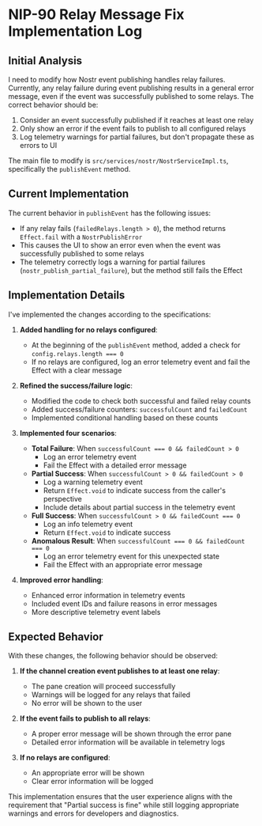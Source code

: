# NIP-90 Relay Message Fix Implementation Log

## Initial Analysis

I need to modify how Nostr event publishing handles relay failures. Currently, any relay failure during event publishing results in a general error message, even if the event was successfully published to some relays. The correct behavior should be:

1. Consider an event successfully published if it reaches at least one relay
2. Only show an error if the event fails to publish to all configured relays
3. Log telemetry warnings for partial failures, but don't propagate these as errors to UI

The main file to modify is `src/services/nostr/NostrServiceImpl.ts`, specifically the `publishEvent` method.

## Current Implementation

The current behavior in `publishEvent` has the following issues:

- If any relay fails (`failedRelays.length > 0`), the method returns `Effect.fail` with a `NostrPublishError`
- This causes the UI to show an error even when the event was successfully published to some relays
- The telemetry correctly logs a warning for partial failures (`nostr_publish_partial_failure`), but the method still fails the Effect

## Implementation Details

I've implemented the changes according to the specifications:

1. **Added handling for no relays configured**:

   - At the beginning of the `publishEvent` method, added a check for `config.relays.length === 0`
   - If no relays are configured, log an error telemetry event and fail the Effect with a clear message

2. **Refined the success/failure logic**:

   - Modified the code to check both successful and failed relay counts
   - Added success/failure counters: `successfulCount` and `failedCount`
   - Implemented conditional handling based on these counts

3. **Implemented four scenarios**:

   - **Total Failure**: When `successfulCount === 0 && failedCount > 0`
     - Log an error telemetry event
     - Fail the Effect with a detailed error message
   - **Partial Success**: When `successfulCount > 0 && failedCount > 0`
     - Log a warning telemetry event
     - Return `Effect.void` to indicate success from the caller's perspective
     - Include details about partial success in the telemetry event
   - **Full Success**: When `successfulCount > 0 && failedCount === 0`
     - Log an info telemetry event
     - Return `Effect.void` to indicate success
   - **Anomalous Result**: When `successfulCount === 0 && failedCount === 0`
     - Log an error telemetry event for this unexpected state
     - Fail the Effect with an appropriate error message

4. **Improved error handling**:
   - Enhanced error information in telemetry events
   - Included event IDs and failure reasons in error messages
   - More descriptive telemetry event labels

## Expected Behavior

With these changes, the following behavior should be observed:

1. **If the channel creation event publishes to at least one relay**:

   - The pane creation will proceed successfully
   - Warnings will be logged for any relays that failed
   - No error will be shown to the user

2. **If the event fails to publish to all relays**:

   - A proper error message will be shown through the error pane
   - Detailed error information will be available in telemetry logs

3. **If no relays are configured**:
   - An appropriate error will be shown
   - Clear error information will be logged

This implementation ensures that the user experience aligns with the requirement that "Partial success is fine" while still logging appropriate warnings and errors for developers and diagnostics.

